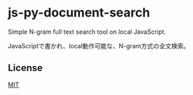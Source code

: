 # js-py-document-search
Simple N-gram full text search tool on local JavaScript.

JavaScriptで書かれ、local動作可能な、N-gram方式の全文検索。

## License
[MIT](LICENSE)
